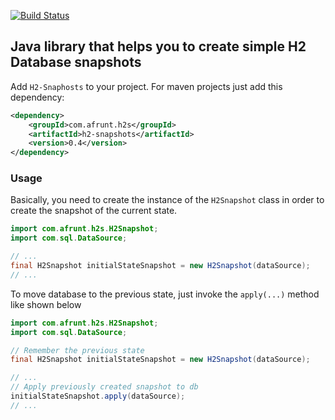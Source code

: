 [![Build Status](https://travis-ci.org/afrunt/h2-snapshots.svg?branch=main)](https://travis-ci.org/afrunt/h2-snapshots)
## Java library that helps you to create simple H2 Database snapshots
Add `H2-Snaphosts` to your project. For maven projects just add this dependency:
```xml
<dependency>
    <groupId>com.afrunt.h2s</groupId>
    <artifactId>h2-snapshots</artifactId>
    <version>0.4</version>
</dependency>
```
  
### Usage
Basically, you need to create the instance of the `H2Snapshot` class in order to create the snapshot of the current state. 
```java
import com.afrunt.h2s.H2Snapshot;
import com.sql.DataSource;

// ...
final H2Snapshot initialStateSnapshot = new H2Snapshot(dataSource);
// ...
```
To move database to the previous state, just invoke the `apply(...)` method like shown below
```java
import com.afrunt.h2s.H2Snapshot;
import com.sql.DataSource;

// Remember the previous state
final H2Snapshot initialStateSnapshot = new H2Snapshot(dataSource);

// ...
// Apply previously created snapshot to db
initialStateSnapshot.apply(dataSource);
// ...
```
